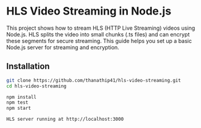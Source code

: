 # HLS Video Streaming in Node.js

This project shows how to stream HLS (HTTP Live Streaming) videos using Node.js. 
HLS splits the video into small chunks (.ts files) and can encrypt these segments for secure streaming. 
This guide helps you set up a basic Node.js server for streaming and encryption.


## Installation

```bash
git clone https://github.com/thanathip41/hls-video-streaming.git
cd hls-video-streaming

npm install
npm test
npm start

HLS server running at http://localhost:3000
